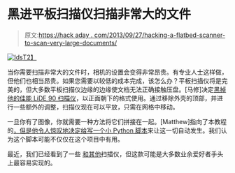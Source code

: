 # 黑进平板扫描仪扫描非常大的文件

> 原文:[https://hack aday . com/2013/09/27/hacking-a-flatbed-scanner-to-scan-very-large-documents/](https://hackaday.com/2013/09/27/hacking-a-flatbed-scanner-to-scan-very-large-documents/)

[![lds](../Images/fae6c311432ee088a826ee2b3125f347.png)T2】](http://hackaday.com/wp-content/uploads/2013/09/lds.jpg)

当你需要扫描非常大的文件时，相机的设置会变得非常昂贵。有专业人士这样做，但他们也相当昂贵。如果您需要以较低的成本完成，该怎么办？平板扫描仪将是完美的，但大多数平板扫描仪边缘的边缘使文档无法正确接触压盘。[马修]决定[黑掉他的佳能 LiDE 90 扫描仪](http://www.mpetroff.net/archives/2013/09/25/scanner-modifications-to-scan-large-documents/)，以正面朝下的格式使用。通过移除外壳的顶部，并进行一些额外的调整，扫描仪现在可以平放，只需在网格中移动。

一旦你有了图像，你就需要一种方法将它们拼接在一起。[Matthew]指向了本教程的[，但是他令人惊叹地决定给](http://hugin.sourceforge.net/tutorials/scans/en.shtml)[写一个小 Python 脚本](https://github.com/mpetroff/stitch-scanned-images)来让这一切自动发生。我们认为这个脚本可能不仅仅在这个项目中有用。

最近，我们已经看到了一些 [和其他](http://hackaday.com/2013/09/24/priceless-paintings-scanned-and-printed-in-3d/)扫描仪，但这款可能是大多数业余爱好者手头上最容易实现的。
